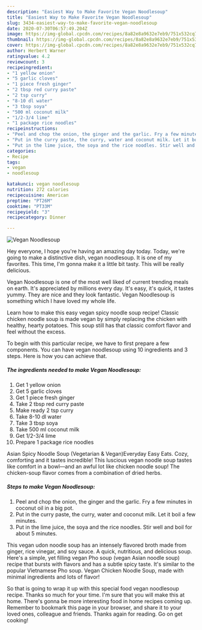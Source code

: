 ```yaml
---
description: "Easiest Way to Make Favorite Vegan Noodlesoup"
title: "Easiest Way to Make Favorite Vegan Noodlesoup"
slug: 3434-easiest-way-to-make-favorite-vegan-noodlesoup
date: 2020-07-30T06:57:49.204Z
image: https://img-global.cpcdn.com/recipes/8a82e8a9632e7eb9/751x532cq70/vegan-noodlesoup-recipe-main-photo.jpg
thumbnail: https://img-global.cpcdn.com/recipes/8a82e8a9632e7eb9/751x532cq70/vegan-noodlesoup-recipe-main-photo.jpg
cover: https://img-global.cpcdn.com/recipes/8a82e8a9632e7eb9/751x532cq70/vegan-noodlesoup-recipe-main-photo.jpg
author: Herbert Warner
ratingvalue: 4.2
reviewcount: 3
recipeingredient:
- "1 yellow onion"
- "5 garlic cloves"
- "1 piece fresh ginger"
- "2 tbsp red curry paste"
- "2 tsp curry"
- "8-10 dl water"
- "3 tbsp soya"
- "500 ml coconut milk"
- "1/2-3/4 lime"
- "1 package rice noodles"
recipeinstructions:
- "Peel and chop the onion, the ginger and the garlic. Fry a few minutes in coconut oil in a big pot."
- "Put in the curry paste, the curry, water and coconut milk. Let it boil a few minutes."
- "Put in the lime juice, the soya and the rice noodles. Stir well and boil for about 5 minutes."
categories:
- Recipe
tags:
- vegan
- noodlesoup

katakunci: vegan noodlesoup 
nutrition: 272 calories
recipecuisine: American
preptime: "PT26M"
cooktime: "PT33M"
recipeyield: "3"
recipecategory: Dinner

---
```



![Vegan Noodlesoup](https://img-global.cpcdn.com/recipes/8a82e8a9632e7eb9/751x532cq70/vegan-noodlesoup-recipe-main-photo.jpg)

Hey everyone, I hope you're having an amazing day today. Today, we're going to make a distinctive dish, vegan noodlesoup. It is one of my favorites. This time, I'm gonna make it a little bit tasty. This will be really delicious.

Vegan Noodlesoup is one of the most well liked of current trending meals on earth. It's appreciated by millions every day. It's easy, it's quick, it tastes yummy. They are nice and they look fantastic. Vegan Noodlesoup is something which I have loved my whole life.

Learn how to make this easy vegan spicy noodle soup recipe! Classic chicken noodle soup is made vegan by simply replacing the chicken with healthy, hearty potatoes. This soup still has that classic comfort flavor and feel without the excess.


To begin with this particular recipe, we have to first prepare a few components. You can have vegan noodlesoup using 10 ingredients and 3 steps. Here is how you can achieve that.

<!--inarticleads1-->

##### The ingredients needed to make Vegan Noodlesoup:

1. Get 1 yellow onion
1. Get 5 garlic cloves
1. Get 1 piece fresh ginger
1. Take 2 tbsp red curry paste
1. Make ready 2 tsp curry
1. Take 8-10 dl water
1. Take 3 tbsp soya
1. Take 500 ml coconut milk
1. Get 1/2-3/4 lime
1. Prepare 1 package rice noodles


Asian Spicy Noodle Soup (Vegetarian &amp; Vegan)Everyday Easy Eats. Cozy, comforting and it tastes incredible! This luscious vegan noodle soup tastes like comfort in a bowl—and an awful lot like chicken noodle soup! The chicken-soup flavor comes from a combination of dried herbs. 

<!--inarticleads2-->

##### Steps to make Vegan Noodlesoup:

1. Peel and chop the onion, the ginger and the garlic. Fry a few minutes in coconut oil in a big pot.
1. Put in the curry paste, the curry, water and coconut milk. Let it boil a few minutes.
1. Put in the lime juice, the soya and the rice noodles. Stir well and boil for about 5 minutes.


This vegan udon noodle soup has an intensely flavored broth made from ginger, rice vinegar, and soy sauce. A quick, nutritious, and delicious soup. Here&#39;s a simple, yet filling vegan Pho soup (vegan Asian noodle soup) recipe that bursts with flavors and has a subtle spicy taste. It&#39;s similar to the popular Vietnamese Pho soup. Vegan Chicken Noodle Soup, made with minimal ingredients and lots of flavor! 

So that is going to wrap it up with this special food vegan noodlesoup recipe. Thanks so much for your time. I'm sure that you will make this at home. There's gonna be more interesting food in home recipes coming up. Remember to bookmark this page in your browser, and share it to your loved ones, colleague and friends. Thanks again for reading. Go on get cooking!
